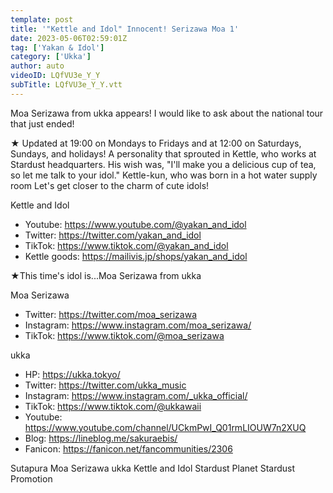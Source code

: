 ```yaml
---
template: post
title: '"Kettle and Idol" Innocent! Serizawa Moa 1'
date: 2023-05-06T02:59:01Z
tag: ['Yakan & Idol']
category: ['Ukka']
author: auto 
videoID: LQfVU3e_Y_Y
subTitle: LQfVU3e_Y_Y.vtt
---
```

Moa Serizawa from ukka appears!
I would like to ask about the national tour that just ended!

★ Updated at 19:00 on Mondays to Fridays and at 12:00 on Saturdays, Sundays, and holidays!
A personality that sprouted in Kettle, who works at Stardust headquarters.
His wish was, "I'll make you a delicious cup of tea, so let me talk to your idol."
Kettle-kun, who was born in a hot water supply room
Let's get closer to the charm of cute idols!

Kettle and Idol 

- Youtube: https://www.youtube.com/@yakan_and_idol
- Twitter: https://twitter.com/yakan_and_idol
- TikTok: https://www.tiktok.com/@yakan_and_idol
- Kettle goods: https://mailivis.jp/shops/yakan_and_idol

★This time's idol is...Moa Serizawa from ukka

Moa Serizawa

- Twitter: https://twitter.com/moa_serizawa
- Instagram: https://www.instagram.com/moa_serizawa/
- TikTok: https://www.tiktok.com/@moa_serizawa

ukka

- HP: https://ukka.tokyo/
- Twitter: https://twitter.com/ukka_music
- Instagram: https://www.instagram.com/_ukka_official/
- TikTok: https://www.tiktok.com/@ukkawaii
- Youtube: https://www.youtube.com/channel/UCkmPwI_Q01rmLIOUW7n2XUQ
- Blog: https://lineblog.me/sakuraebis/
- Fanicon: https://fanicon.net/fancommunities/2306

Sutapura Moa Serizawa ukka Kettle and Idol Stardust Planet Stardust Promotion